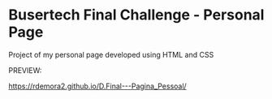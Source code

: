 # Busertech Final Challenge - Personal Page

Project of my personal page developed using HTML and CSS


PREVIEW:

https://rdemora2.github.io/D.Final---Pagina_Pessoal/
